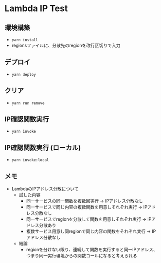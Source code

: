 # Lambda IP Test

## 環境構築
- `yarn install`
- regionsファイルに、分散先のregionを改行区切りで入力

## デプロイ
- `yarn deploy`

## クリア
- `yarn run remove`

## IP確認関数実行
- `yarn invoke`

## IP確認関数実行 (ローカル)
- `yarn invoke:local`

## メモ
- LambdaのIPアドレス分散について
  - 試した内容
    - 同一サービスの同一関数を複数回実行 -> IPアドレス分散なし
    - 同一サービスで同じ内容の複数関数を用意しそれぞれ実行 -> IPアドレス分散なし
    - 同一サービスでregionを分散して関数を用意しそれぞれ実行 -> IPアドレス分散あり
    - 複数サービス用意し同regionで同じ内容の関数をそれぞれ実行 -> IPアドレス分散なし
  - 結論
    - regionを分けない限り、連続して関数を実行すると同一IPアドレス、つまり同一実行環境からの関数コールになると考えられる
